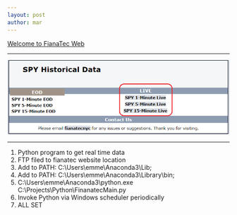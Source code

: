 ```yaml
---
layout: post
author: mar
---
```

<a href="http://fianatec.com/">Welcome to FianaTec Web</a>

<p/>
<hr/>
<img src= "/assets/images/20200506_fianatec.png"/>
<hr/>

<p/>
<ol>
<li> Python program to get real time data<br/></li>
<li> FTP filed to fianatec website location<br/></li>
<li> Add to PATH: C:\Users\emme\Anaconda3\Lib;<br/></li>
<li> Add to PATH: C:\Users\emme\Anaconda3\Library\bin;<br/></li>
<li> C:\Users\emme\Anaconda3\python.exe C:\Projects\Python\FinanatecMain.py<br/></li>
<li> Invoke Python via Windows scheduler periodically<br/></li>
<li> ALL SET<br/></li>
<ol>